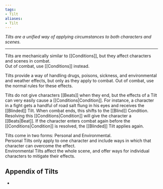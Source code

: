 ```yaml
---
tags:
- Tilt
aliases:
- Tilt
---
```


_Tilts are a unified way of applying circumstances to both characters and scenes._

---

Tilts are mechanically similar to [[Conditions]], but they affect characters and scenes in combat.\
Out of combat, use [[Conditions]] instead.

Tilts provide a way of handling drugs, poisons, sickness, and environmental and weather effects, but only as they apply to combat. Out of combat, use the normal rules for these effects.

Tilts do not give characters [[Beats]] when they end, but the effects of a Tilt can very easily cause a [[Conditions|Condition]]. For instance, a character in a fight gets a handful of road salt flung in his eyes and receives the [[Blinded]] Tilt. When combat ends, this shifts to the [[Blind]] Condition. Resolving this [[Conditions|Condition]] will give the character a [[Beats|Beat]]. If the character enters combat again before the [[Conditions|Condition]] is resolved, the [[Blinded]] Tilt applies again.

Tilts come in two forms: Personal and Environmental.\
Personal Tilts only apply to one character and include ways in which that character can overcome the effect.\
Environmental Tilts affect the whole scene, and offer ways for individual characters to mitigate their effects.

## Appendix of Tilts

- 